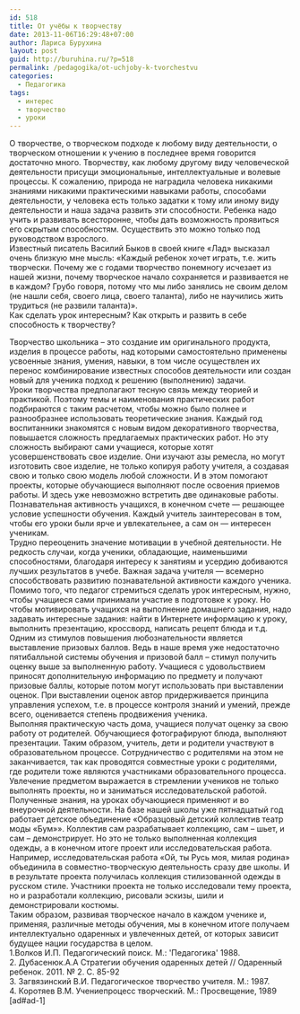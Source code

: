 ```yaml
---
id: 518
title: От учёбы к творчеству
date: 2013-11-06T16:29:48+07:00
author: Лариса Бурухина
layout: post
guid: http://buruhina.ru/?p=518
permalink: /pedagogika/ot-uchjoby-k-tvorchestvu
categories:
  - Педагогика
tags:
  - интерес
  - творчество
  - уроки
---
```

О творчестве, о творческом подходе к любому виду деятельности, о творческом отношении к учению в последнее время говорится достаточно много. Творчеству, как любому другому виду человеческой деятельности присущи эмоциональные, интеллектуальные и волевые процессы. К сожалению, природа не наградила человека никакими знаниями никакими практическими навыками работы, способами деятельности, у человека есть только задатки к тому или иному виду деятельности и наша задача развить эти способности. Ребенка надо учить и развивать всесторонне, чтобы дать возможность проявиться его скрытым способностям. Осуществить это можно только под руководством взрослого.  
Известный писатель Василий Быков в своей книге «Лад» высказал очень близкую мне мысль: «Каждый ребенок хочет играть, т.е. жить творчески. Почему же с годами творчество понемногу исчезает из нашей жизни, почему творческое начало сохраняется и развивается не в каждом? Грубо говоря, потому что мы либо занялись не своим делом (не нашли себя, своего лица, своего таланта), либо не научились жить трудиться (не развили таланта)».  
Как сделать урок интересным? Как открыть и развить в себе способность к творчеству?  
<!--more-->

  
Творчество школьника – это создание им оригинального продукта, изделия в процессе работы, над которыми самостоятельно применены усвоенные знания, умения, навыки, в том числе осуществлен их перенос комбинирование известных способов деятельности или создан новый для ученика подход к решению (выполнению) задачи.  
Уроки творчества предполагают тесную связь между теорией и практикой. Поэтому темы и наименования практических работ подбираются с таким расчетом, чтобы можно было полнее и разнообразнее использовать теоретические знания. Каждый год воспитанники знакомятся с новым видом декоративного творчества, повышается сложность предлагаемых практических работ. Но эту сложность выбирают сами учащиеся, которые хотят усовершенствовать свое изделие. Они изучают азы ремесла, но могут изготовить свое изделие, не только копируя работу учителя, а создавая свою и только свою модель любой сложности. И в этом помогают проекты, которые обучающиеся выполняют после освоения приемов работы. И здесь уже невозможно встретить две одинаковые работы.  
Познавательная активность учащихся, в конечном счете — решающее условие успешности обучения. Каждый учитель заинтересован в том, чтобы его уроки были ярче и увлекательнее, а сам он — интересен ученикам.  
Трудно переоценить значение мотивации в учебной деятельности. Не редкость случаи, когда ученики, обладающие, наименьшими способностями, благодаря интересу к занятиям и усердию добиваются лучших результатов в учебе. Важная задача учителя — всемерно способствовать развитию познавательной активности каждого ученика. Помимо того, что педагог стремиться сделать урок интересным, нужно, чтобы учащиеся сами принимали участие в подготовке к уроку. Но чтобы мотивировать учащихся на выполнение домашнего задания, надо задавать интересные задания: найти в Интернете информацию к уроку, выполнить презентацию, кроссворд, написать рецепт блюда и т.д. Одним из стимулов повышения любознательности является выставление призовых баллов. Ведь в наше время уже недостаточно пятибалльной системы обучения и призовой балл – стимул получить оценку выше за выполненную работу. Учащиеся с удовольствием приносят дополнительную информацию по предмету и получают призовые баллы, которые потом могут использовать при выставлении оценок. При выставлении оценок автор придерживается принципа управления успехом, т.е. в процессе контроля знаний и умений, прежде всего, оценивается степень продвижения ученика.  
Выполняя практическую часть дома, учащиеся получат оценку за свою работу от родителей. Обучающиеся фотографируют блюда, выполняют презентации. Таким образом, учитель, дети и родители участвуют в образовательном процессе. Сотрудничество с родителями на этом не заканчивается, так как проводятся совместные уроки с родителями, где родители тоже являются участниками образовательного процесса. Увлечение предметом выражается в стремлении учеников не только выполнять проекты, но и заниматься исследовательской работой. Полученные знания, на уроках обучающиеся применяют и во внеурочной деятельности. На базе нашей школы уже пятнадцатый год работает детское объединение «Образцовый детский коллектив театр моды «Бум»». Коллектив сам разрабатывает коллекцию, сам – шьет, и сам – демонстрирует. Но это не только выполненная коллекция одежды, а в конечном итоге проект или исследовательская работа. Например, исследовательская работа «Ой, ты Русь моя, милая родина» объединила в совместно-творческую деятельность сразу две школы. И в результате проекта получилась коллекция стилизованной одежды в русском стиле. Участники проекта не только исследовали тему проекта, но и разработали коллекцию, рисовали эскизы, шили и демонстрировали костюмы.  
Таким образом, развивая творческое начало в каждом ученике и, применяя, различные методы обучения, мы в конечном итоге получаем интеллектуально одаренных и увлеченных детей, от которых зависит будущее нации государства в целом.  
1.Волков И.П. Педагогический поиск. М.: 'Педагогика' 1988.  
2. Дубасенюк.А.А Стратегии обучения одаренных детей // Одаренный ребенок. 2011. № 2. С. 85-92  
3. Загвязинский В.И. Педагогическое творчество учителя. М.: 1987.  
4. Коротяев В.М. Учениепроцесс творческий. М.: Просвещение, 1989  
[ad#ad-1]